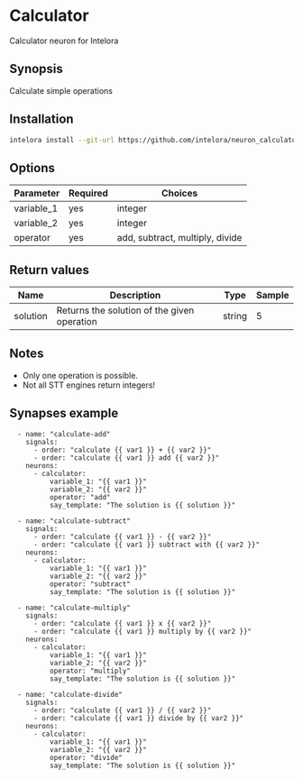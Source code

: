 # Calculator
Calculator neuron for Intelora

## Synopsis
Calculate simple operations

## Installation
```bash
intelora install --git-url https://github.com/intelora/neuron_calculator.git
```

## Options

| Parameter   | Required | Choices                          |
|-------------|----------|---------------------------------|
| variable_1  | yes      | integer                         |
| variable_2  | yes      | integer                         |
| operator    | yes      | add, subtract, multiply, divide |


## Return values

| Name         | Description                                  | Type   | Sample |
|--------------|----------------------------------------------|--------|--------|
| solution     | Returns the solution of the given operation  | string | 5      |

## Notes
- Only one operation is possible.
- Not all STT engines return integers! 

## Synapses example
```
  - name: "calculate-add"
    signals:
      - order: "calculate {{ var1 }} + {{ var2 }}"
      - order: "calculate {{ var1 }} add {{ var2 }}"
    neurons:
      - calculator:
          variable_1: "{{ var1 }}"
          variable_2: "{{ var2 }}"
          operator: "add"
          say_template: "The solution is {{ solution }}"

  - name: "calculate-subtract"
    signals:
      - order: "calculate {{ var1 }} - {{ var2 }}"
      - order: "calculate {{ var1 }} subtract with {{ var2 }}"
    neurons:
      - calculator:
          variable_1: "{{ var1 }}"
          variable_2: "{{ var2 }}"
          operator: "subtract"
          say_template: "The solution is {{ solution }}"
  
  - name: "calculate-multiply"
    signals:
      - order: "calculate {{ var1 }} x {{ var2 }}"
      - order: "calculate {{ var1 }} multiply by {{ var2 }}"
    neurons:
      - calculator:
          variable_1: "{{ var1 }}"
          variable_2: "{{ var2 }}"
          operator: "multiply"
          say_template: "The solution is {{ solution }}"
  
  - name: "calculate-divide"
    signals:
      - order: "calculate {{ var1 }} / {{ var2 }}"
      - order: "calculate {{ var1 }} divide by {{ var2 }}"
    neurons:
      - calculator:
          variable_1: "{{ var1 }}"
          variable_2: "{{ var2 }}"
          operator: "divide"
          say_template: "The solution is {{ solution }}"
```




